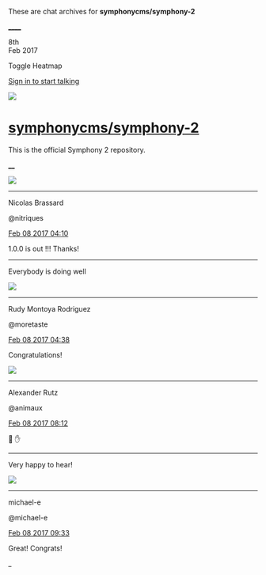 These are chat archives for **symphonycms/symphony-2**

[__](/symphonycms/symphony-2/archives/2017/02/09)[__](/symphonycms/symphony-2/archives/2017/02/07)

8th  
Feb 2017

Toggle Heatmap

[Sign in to start talking](/login?action=login&button=archive-login)

![](https://avatars-02.gitter.im/group/iv/3/57542c45c43b8c601977197e?s=48)

#  [symphonycms/symphony-2](/symphonycms/symphony-2)

This is the official Symphony 2 repository.

[ __](/orgs/symphonycms/rooms "More symphonycms rooms")

![](https://avatars1.githubusercontent.com/u/771169?v=4&s=30)

____

Nicolas Brassard

@nitriques

[Feb 08 2017
04:10](https://gitter.im/symphonycms/symphony-2?at=589a9a43de504908229e2e6b)

1.0.0 is out !!! Thanks!

____

Everybody is doing well

![](https://avatars2.githubusercontent.com/u/857982?v=4&s=30)

____

Rudy Montoya Rodriguez

@moretaste

[Feb 08 2017
04:38](https://gitter.im/symphonycms/symphony-2?at=589aa0d1de504908229e4809)

Congratulations!

![](https://avatars2.githubusercontent.com/u/446874?v=4&s=30)

____

Alexander Rutz

@animaux

[Feb 08 2017
08:12](https://gitter.im/symphonycms/symphony-2?at=589ad3011465c46a56387a01)

:baby: :hand:

____

Very happy to hear!

![](https://avatars2.githubusercontent.com/u/40072?v=4&s=30)

____

michael-e

@michael-e

[Feb 08 2017
09:33](https://gitter.im/symphonycms/symphony-2?at=589ae5eef045df0a221ed491)

Great! Congrats!

_

